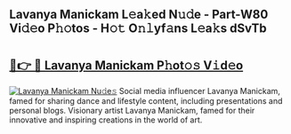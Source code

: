 ## Lavanya Manickam L𝚎a𝚔ed N𝚞𝚍e - Part-W80 Vi𝚍𝚎o P𝚑𝚘tos - H𝚘𝚝 O𝚗𝚕yf𝚊ns L𝚎a𝚔s dSvTb

# <h2><a href="http://kf0kl0d.oniu.top/?m=Lavanya+Manickam">🔗👉 🔴 Lavanya Manickam P𝚑ot𝚘𝚜 V𝚒d𝚎o</a></h2>

[![Lavanya Manickam Nu𝚍e𝚜](https://i.imgur.com/0qMVB7G.gif)](http://kf0kl0d.oniu.top/?m=Lavanya+Manickam)
Social media influencer Lavanya Manickam, famed for sharing dance and lifestyle content, including presentations and personal blogs. Visionary artist Lavanya Manickam, famed for their innovative and inspiring creations in the world of art.  
